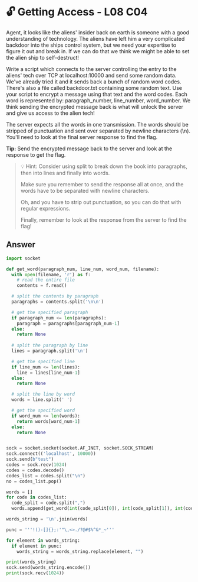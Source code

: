 # 🔓 Getting Access - L08 C04

Agent, it looks like the aliens' insider back on earth is someone with a good understanding of technology. The aliens have left him a very complicated backdoor into the ships control system, but we need your expertise to figure it out and break in. If we can do that we think we might be able to set the alien ship to self-destruct!

Write a script which connects to the server controlling the entry to the aliens' tech over TCP at localhost:10000 and send some random data. We've already tried it and it sends back a bunch of random word codes. There's also a file called backdoor.txt containing some random text. Use your script to encrypt a message using that text and the word codes. Each word is represented by: paragraph_number, line_number, word_number. We think sending the encrypted message back is what will unlock the server and give us access to the alien tech!

The server expects all the words in one transmission. The words should be stripped of punctuation and sent over separated by newline characters (\n). You'll need to look at the final server response to find the flag.

**Tip:** Send the encrypted message back to the server and look at the response to get the flag.

> 💡 Hint: Consider using split to break down the book into paragraphs, then into lines and finally into words.
>
> Make sure you remember to send the response all at once, and the words have to be separated with newline characters.
>
> Oh, and you have to strip out punctuation, so you can do that with regular expressions.
>
> Finally, remember to look at the response from the server to find the flag!

## Answer

```python
import socket

def get_word(paragraph_num, line_num, word_num, filename):
  with open(filename, 'r') as f:
    # read the entire file
    contents = f.read()

  # split the contents by paragraph
  paragraphs = contents.split('\n\n')

  # get the specified paragraph
  if paragraph_num <= len(paragraphs):
    paragraph = paragraphs[paragraph_num-1]
  else:
    return None
  
  # split the paragraph by line
  lines = paragraph.split('\n')

  # get the specified line
  if line_num <= len(lines):
    line = lines[line_num-1]
  else:
    return None

  # split the line by word
  words = line.split(' ')

  # get the specified word
  if word_num <= len(words):
    return words[word_num-1]
  else:
    return None


sock = socket.socket(socket.AF_INET, socket.SOCK_STREAM)
sock.connect(('localhost', 10000))
sock.send(b"test")
codes = sock.recv(1024)
codes = codes.decode()
codes_list = codes.split("\n")
no = codes_list.pop()

words = []
for code in codes_list:
  code_split = code.split(",")
  words.append(get_word(int(code_split[0]), int(code_split[1]), int(code_split[2]), "backdoor.txt"))

words_string = '\n'.join(words)

punc = '''!()-[]{};:'"\,<>./?@#$%^&*_~'''

for element in words_string:
  if element in punc:
    words_string = words_string.replace(element, "")

print(words_string)
sock.send(words_string.encode())
print(sock.recv(1024))
```
